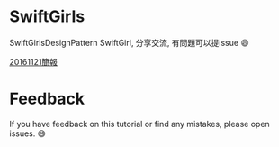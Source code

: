 # SwiftGirls
SwiftGirlsDesignPattern
SwiftGirl, 分享交流, 有問題可以提issue :smile:

[20161121簡報](https://hackmd.io/p/HyMLtxuWl#/)

# Feedback
If you have feedback on this tutorial or find any mistakes, please open issues. :smile:
